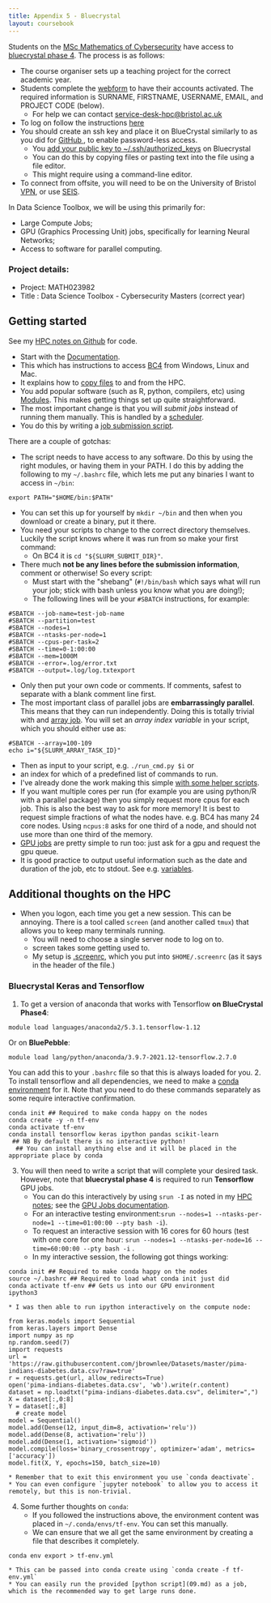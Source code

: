 ```yaml
---
title: Appendix 5 - Bluecrystal
layout: coursebook
---
```


Students on the [MSc Mathematics of Cybersecurity](https://www.bristol.ac.uk/study/postgraduate/2020/sci/msc-mathematics-of-cybersecurity/) have access to [bluecrystal phase 4](https://www.acrc.bris.ac.uk/acrc/phase4.htm). The process is as follows:
* The course organiser sets up a teaching project for the correct academic year.
* Students complete the [webform](https://www.acrc.bris.ac.uk/login-area/apply.cgi) to have their accounts activated. The required information is SURNAME, FIRSTNAME, USERNAME, EMAIL, and  PROJECT CODE (below).
  * For help we can contact [service-desk-hpc@bristol.ac.uk](mailto:service-desk-hpc@bristol.ac.uk)
* To log on follow the instructions [here](https://www.acrc.bris.ac.uk/protected/bc4-docs/access/index.html)
* You should create an ssh key and place it on BlueCrystal similarly to as you did for [GitHub ](https://docs.github.com/en/github/authenticating-to-github/generating-a-new-ssh-key-and-adding-it-to-the-ssh-agent), to enable password-less access.
  - You [add your public key to ~/.ssh/authorized_keys](https://linuxize.com/post/how-to-setup-passwordless-ssh-login/) on Bluecrystal
  - You can do this by copying files or pasting text into the file using a file editor.
  - This might require using a command-line editor.
* To connect from offsite, you will need to be on the University of Bristol [VPN](https://uob.sharepoint.com/sites/itservices/SitePages/vpn.aspx), or use [SEIS](https://seis.bristol.ac.uk/).

In Data Science Toolbox, we will be using this primarily for:

* Large Compute Jobs;
* GPU (Graphics Processing Unit) jobs, specifically for learning Neural Networks;
* Access to software for parallel computing.

### Project details:

- Project: MATH023982
- Title : Data Science Toolbox - Cybersecurity Masters (correct year)

## Getting started

See my [HPC notes on Github](https://github.com/danjlawson/hpc-notes) for code.

* Start with the [Documentation](https://www.bristol.ac.uk/acrc/high-performance-computing/hpc-documentation-support-and-training/).
* This which has instructions to access [BC4](https://www.acrc.bris.ac.uk/protected/hpc-docs/connecting/index.html) from Windows, Linux and Mac.
* It explains how to [copy files](https://www.acrc.bris.ac.uk/protected/hpc-docs/transferring_data/index.html) to and from the HPC.
* You add popular software (such as R, python, compilers, etc) using [Modules](https://www.acrc.bris.ac.uk/protected/hpc-docs/software/index.html). This makes getting things set up quite straightforward.
* The most important change is that you will *submit jobs* instead of running them manually. This is handled by a [scheduler](https://www.acrc.bris.ac.uk/protected/hpc-docs/scheduler/index.html).
* You do this by writing a [job submission script](https://www.acrc.bris.ac.uk/protected/hpc-docs/scheduler/serial.html).

There are a couple of gotchas:
* The script needs to have access to any software. Do this by using the right modules, or having them in your PATH. I do this by adding the following to my `~/.bashrc` file, which lets me put any binaries I want to access in `~/bin`:
```{bash}
export PATH="$HOME/bin:$PATH"
```
  * You can set this up for yourself by `mkdir ~/bin` and then when you download or create a binary, put it there.
* You need your scripts to change to the correct directory themselves. Luckily the script knows where it was run from so make your first command:
  * On BC4 it is `cd "${SLURM_SUBMIT_DIR}"`.
* There much **not be any lines before the submission information**, comment or otherwise! So every script:
  * Must start with the "shebang" (`#!/bin/bash` which says what will run your job; stick with bash unless you know what you are doing!);
  * The following lines will be your `#SBATCH` instructions, for example:
```{bash}
#SBATCH --job-name=test-job-name
#SBATCH --partition=test
#SBATCH --nodes=1
#SBATCH --ntasks-per-node=1
#SBATCH --cpus-per-task=2
#SBATCH --time=0-1:00:00
#SBATCH --mem=1000M
#SBATCH --error=.log/error.txt
#SBATCH --output=.log/log.txtexport
```
  * Only then put your own code or comments. If comments, safest to separate with a blank comment line first.
* The most important class of parallel jobs are **embarrassingly parallel**. This means that they can run independently. Doing this is totally trivial with and [array job](https://www.acrc.bris.ac.uk/protected/hpc-docs/scheduler/array.html). You will set an *array index variable* in your script, which you should either use as:
```{bash}
#SBATCH --array=100-109
echo i="${SLURM_ARRAY_TASK_ID}"
```
  * Then as input to your script, e.g. `./run_cmd.py $i` or
  * an index for which of a predefined list of commands to run.
  * I've already done the work making this simple [with some helper scripts](https://github.com/danjlawson/hpc-notes).
* If you want multiple cores per run (for example you are using python/R with a parallel package) then you simply request more cpus for each job. This is also the best way to ask for more memory! It is best to request simple fractions of what the nodes have. e.g. BC4 has many 24 core nodes. Using `ncpus:8` asks for one third of a node, and should not use more than one third of the memory.
* [GPU jobs](https://www.acrc.bris.ac.uk/protected/hpc-docs/scheduler/gpu.html) are pretty simple to run too: just ask for a gpu and request the gpu queue.
* It is good practice to output useful information such as the date and duration of the job, etc to stdout. See e.g. [variables](https://www.acrc.bris.ac.uk/protected/hpc-docs/scheduler/variables.html).

## Additional thoughts on the HPC

* When you logon, each time you get a new session. This can be annoying. There is a tool called `screen` (and another called `tmux`) that allows you to keep many terminals running.
  * You will need to choose a single server node to log on to.
  * screen takes some getting used to.
  * My setup is [.screenrc](https://raw.githubusercontent.com/danjlawson/hpc-notes/main/screen/dotscreenrc), which you put into `$HOME/.screenrc` (as it says in the header of the file.)

### Bluecrystal Keras and Tensorflow

1. To get a version of anaconda that works with Tensorflow **on BlueCrystal Phase4**:
```{sh}
module load languages/anaconda2/5.3.1.tensorflow-1.12
```
Or on **BluePebble**:
```{sh}
module load lang/python/anaconda/3.9.7-2021.12-tensorflow.2.7.0
```
You can add this to your `.bashrc` file so that this is always loaded for you.
2. To install tensorflow and all dependencies, we need to make a [conda environment](https://docs.conda.io/projects/conda/en/latest/user-guide/tasks/manage-environments.html) for it.
Note that you need to do these commands separately as some require interactive confirmation.
```{sh}
conda init ## Required to make conda happy on the nodes
conda create -y -n tf-env
conda activate tf-env
conda install tensorflow keras ipython pandas scikit-learn
 ## NB By default there is no interactive python!
  ## You can install anything else and it will be placed in the appropriate place by conda
```
3. You will then need to write a script that will complete your desired task.
However, note that **bluecrystal phase 4** is required to run **Tensorflow** GPU jobs.
    * You can do this interactively by using `srun -I` as noted in my [HPC notes](https://github.com/danjlawson/hpc-notes); see the [GPU Jobs documentation](https://www.acrc.bris.ac.uk/protected/hpc-docs/scheduler/gpu.html). 
	* For an interactive testing environment:`srun --nodes=1 --ntasks-per-node=1 --time=01:00:00 --pty bash -i`).
	* To request an interactive session with 16 cores for 60 hours (test with one core for one hour: `srun --nodes=1 --ntasks-per-node=16 --time=60:00:00 --pty bash -i` .
	* In my interactive session, the following got things working:
```{sh}
conda init ## Required to make conda happy on the nodes
source ~/.bashrc ## Required to load what conda init just did
conda activate tf-env ## Gets us into our GPU environment
ipython3
```
    * I was then able to run ipython interactively on the compute node:
```{python}
from keras.models import Sequential
from keras.layers import Dense
import numpy as np
np.random.seed(7)
import requests
url = 'https://raw.githubusercontent.com/jbrownlee/Datasets/master/pima-indians-diabetes.data.csv?raw=true'
r = requests.get(url, allow_redirects=True)
open('pima-indians-diabetes.data.csv', 'wb').write(r.content)
dataset = np.loadtxt("pima-indians-diabetes.data.csv", delimiter=",")
X = dataset[:,0:8]
Y = dataset[:,8]
  # create model
model = Sequential()
model.add(Dense(12, input_dim=8, activation='relu'))
model.add(Dense(8, activation='relu'))
model.add(Dense(1, activation='sigmoid'))
model.compile(loss='binary_crossentropy', optimizer='adam', metrics=['accuracy'])
model.fit(X, Y, epochs=150, batch_size=10)
```
    * Remember that to exit this environment you use `conda deactivate`.
    * You can even configure `jupyter notebook` to allow you to access it remotely, but this is non-trivial.
4. Some further thoughts on `conda`:
    * If you followed the instructions above, the environment content was placed in `~/.conda/envs/tf-env`. You can set this manually.
    * We can ensure that we all get the same environment by creating a file that describes it completely.
```{sh}
conda env export > tf-env.yml
```
    * This can be passed into conda create using `conda create -f tf-env.yml`
	* You can easily run the provided [python script](09.md) as a job, which is the recommended way to get large runs done.
